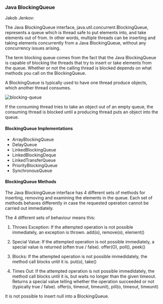 ### Java BlockingQueue

Jakob Jenkov: 

The Java BlockingQueue interface, java.util.concurrent.BlockingQueue, represents a queue which is thread safe to put elements into, and take elements out of from. In other words, multiple threads can be inserting and taking elements concurrently from a Java BlockingQueue, without any concurrency issues arising.

The term blocking queue comes from the fact that the Java BlockingQueue is capable of blocking the threads that try to insert or take elements from the queue. Whether or not the calling thread is blocked depends on what methods you call on the BlockingQueue.  

A BlockingQueue is typically used to have one thread produce objects, which another thread consumes.

![blocking-queue](images/blocking-queue.png)

 If the consuming thread tries to take an object out of an empty queue, the consuming thread is blocked until a producing thread puts an object into the queue.

#### BlockingQueue Implementations

- ArrayBlockingQueue
- DelayQueue
- LinkedBlockingQueue
- LinkedBlockingDeque
- LinkedTransferQueue
- PriorityBlockingQueue
- SynchronousQueue

#### BlockingQueue Methods

The Java BlockingQueue interface has 4 different sets of methods for inserting, removing and examining the elements in the queue. Each set of methods behaves differently in case the requested operation cannot be carried out immediately.

The 4 different sets of behaviour means this:

1. Throws Exception: If the attempted operation is not possible immediately, an exception is thrown. add(o), remove(o), element()

2. Special Value: If the attempted operation is not possible immediately, a special value is returned (often true / false). offer(O), poll(), peek()

3. Blocks: If the attempted operation is not possible immedidately, the method call blocks until it is. put(o), take()

4. Times Out: If the attempted operation is not possible immedidately, the method call blocks until it is, but waits no longer than the given timeout. Returns a special value telling whether the operation succeeded or not (typically true / false). offer(o, timeout, timeunit), pill(o, timeout, timeunit)

It is not possible to insert null into a BlockingQueue.


